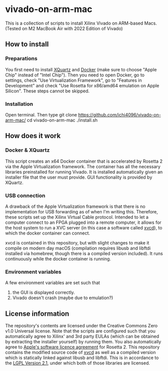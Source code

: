 # vivado-on-arm-mac
This is a collection of scripts to install Xilinx Vivado on ARM-based Macs. (Tested on M2 MacBook Air with 2022 Edition of Vivado)

## How to install
### Preparations
You first need to install [XQuartz](https://www.xquartz.org/) and [Docker](https://www.docker.com/products/docker-desktop/) (make sure to choose "Apple Chip" instead of "Intel Chip"). Then you need to open Docker, go to settings, check "Use Virtualization Framework", go to "Features in Development" and check "Use Rosetta for x86/amd64 emulation on Apple Silicon". These steps cannot be skipped.
### Installation
Open terminal. Then type
   git clone https://github.com/ichi4096/vivado-on-arm-mac/
   cd vivado-on-arm-mac
   ./install.sh

## How does it work
### Docker & XQuartz
This script creates an x64 Docker container that is accelerated by Rosetta 2 via the Apple Virtualization framework. The container has all the necessary libraries preinstalled for running Vivado. It is installed automatically given an installer file that the user must provide. GUI functionality is provided by XQuartz.

### USB connection
A drawback of the Apple Virtualization framework is that there is no implementation for USB forwarding as of when I'm writing this. Therefore, these scripts set up the Xilinx Virtual Cable protocol. Intended to let a computer connect to an FPGA plugged into a remote computer, it allows for the host system to run a XVC server (in this case a software called [xvcd](https://github.com/tmbinc/xvcd)), to which the docker container can connect.

xvcd is contained in this repository, but with slight changes to make it compile on modern day macOS (compilation requires libusb and libftdi installed via homebrew, though there is a compiled version included). It runs continuously while the docker container is running.

### Environment variables
A few environment variables are set such that

1. the GUI is displayed correctly.
2. Vivado doesn't crash (maybe due to emulation?)

## License information
The repository's contents are licensed under the Creative Commons Zero v1.0 Universal license.
Note that the scripts are configured such that you automatically agree to Xilinx' and 3rd party EULAs (which can be obtained by extracting the installer yourself) by running them.
You also automatically agree to [Apple's software licence agreement](https://www.apple.com/legal/sla/) for Rosetta 2.
This repository contains the modified source code of [xvcd](https://github.com/tmbinc/xvcd) as well as a compiled version which is statically linked against libusb and libftdi. This is in accordance to the [LGPL Version 2.1](https://www.gnu.org/licenses/old-licenses/lgpl-2.1.html), under which both of those libraries are licensed.
